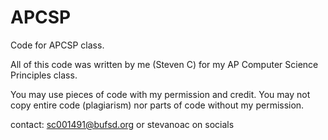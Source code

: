 # APCSP
Code for APCSP class.

All of this code was written by me (Steven C) for my AP Computer Science Principles class.

You may use pieces of code with my permission and credit.
You may not copy entire code (plagiarism) nor parts of code without my permission.

contact: sc001491@bufsd.org or stevanoac on socials
